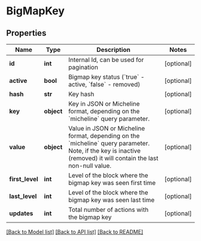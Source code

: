 # BigMapKey

## Properties
Name | Type | Description | Notes
------------ | ------------- | ------------- | -------------
**id** | **int** | Internal Id, can be used for pagination | [optional] 
**active** | **bool** | Bigmap key status (&#x60;true&#x60; - active, &#x60;false&#x60; - removed) | [optional] 
**hash** | **str** | Key hash | [optional] 
**key** | **object** | Key in JSON or Micheline format, depending on the &#x60;micheline&#x60; query parameter. | [optional] 
**value** | **object** | Value in JSON or Micheline format, depending on the &#x60;micheline&#x60; query parameter. Note, if the key is inactive (removed) it will contain the last non-null value. | [optional] 
**first_level** | **int** | Level of the block where the bigmap key was seen first time | [optional] 
**last_level** | **int** | Level of the block where the bigmap key was seen last time | [optional] 
**updates** | **int** | Total number of actions with the bigmap key | [optional] 

[[Back to Model list]](../README.md#documentation-for-models) [[Back to API list]](../README.md#documentation-for-api-endpoints) [[Back to README]](../README.md)

